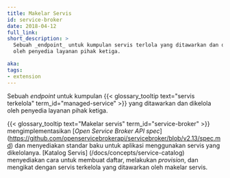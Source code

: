 ```yaml
---
title: Makelar Servis
id: service-broker
date: 2018-04-12
full_link: 
short_description: >
  Sebuah _endpoint_ untuk kumpulan servis terlola yang ditawarkan dan dikelola
  oleh penyedia layanan pihak ketiga.

aka: 
tags:
- extension
---
```

 Sebuah _endpoint_ untuk kumpulan {{< glossary_tooltip text="servis terkelola" term_id="managed-service" >}} yang ditawarkan dan dikelola oleh penyedia layanan pihak
 ketiga.

<!--more--> 

{{< glossary_tooltip text="Makelar servis" term_id="service-broker" >}} mengimplementasikan
[_Open Service Broker API spec_]
(https://github.com/openservicebrokerapi/servicebroker/blob/v2.13/spec.md) dan menyediakan
standar baku untuk aplikasi menggunakan servis yang dikelolanya. [Katalog Servis]
(/docs/concepts/service-catalog) menyediakan cara untuk membuat daftar, melakukan _provision_,
dan mengikat dengan servis terkelola yang ditawarkan oleh makelar servis.
